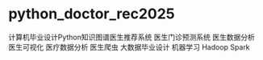 # python_doctor_rec2025
计算机毕业设计Python知识图谱医生推荐系统 医生门诊预测系统 医生数据分析 医生可视化 医疗数据分析 医生爬虫 大数据毕业设计 机器学习 Hadoop Spark
